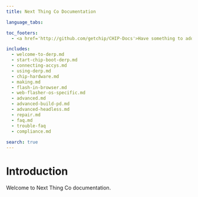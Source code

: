 ```yaml
---
title: Next Thing Co Documentation

language_tabs:

toc_footers:
  - <a href='http://github.com/getchip/CHIP-Docs'>Have something to add or change?<br>Visit our GitHub!</a>

includes:
  - welcome-to-derp.md
  - start-chip-boot-derp.md
  - connecting-accys.md
  - using-derp.md
  - chip-hardware.md
  - making.md
  - flash-in-browser.md
  - web-flasher-os-specific.md
  - advanced.md
  - advanced-build-pd.md
  - advanced-headless.md
  - repair.md
  - faq.md
  - trouble-faq
  - compliance.md
  
search: true
---
```


# Introduction
Welcome to Next Thing Co documentation.

